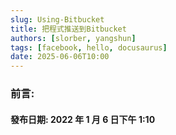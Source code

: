 ```yaml
---
slug: Using-Bitbucket
title: 把程式推送到Bitbucket
authors: [slorber, yangshun]
tags: [facebook, hello, docusaurus]
date: 2025-06-06T10:00
---
```


### 前言:
#### 發布日期: 2022 年 1 月 6 日下午 1:10
